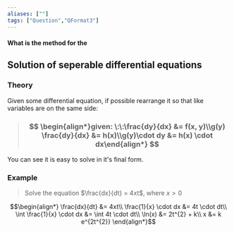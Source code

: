 ```yaml
---
aliases: [""]
tags: ["Question","QFormat3"]
---
```


#### What is the method for the
## Solution of seperable differential equations
### Theory
Given some differential equation, if possible rearrange it so that like variables are on the same side:

> ### $$ \begin{align*}given: \:\:\frac{dy}{dx} &= f(x, y)\\g(y) \frac{dy}{dx} &= h(x)\\g(y)\cdot dy &= h(x) \cdot dx\end{align*} $$ 

You can see it is easy to solve in it's final form.

### Example

> Solve the equation $\frac{dx}{dt} = 4xt$, where $x>0$

$$\begin{align*}
\frac{dx}{dt} &= 4xt\\
\frac{1}{x} \cdot dx &= 4t \cdot dt\\
\int \frac{1}{x} \cdot dx &= \int 4t \cdot dt\\
\ln(x) &= 2t^{2} + k\\
x &= k e^{2t^{2}}
\end{align*}$$
